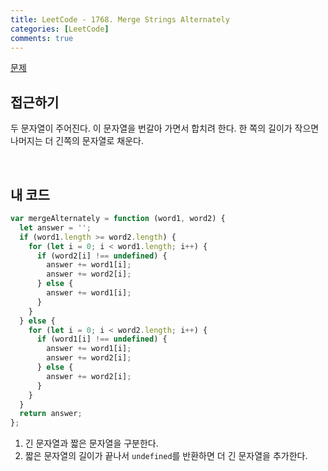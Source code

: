 ```yaml
---
title: LeetCode - 1768. Merge Strings Alternately
categories: [LeetCode]
comments: true
---
```


[문제](https://leetcode.com/problems/merge-strings-alternately/)

## 접근하기

두 문자열이 주어진다. 이 문자열을 번갈아 가면서 합치려 한다. 한 쪽의 길이가 작으면 나머지는 더 긴쪽의 문자열로 채운다.

<br>

## 내 코드

```js
var mergeAlternately = function (word1, word2) {
  let answer = '';
  if (word1.length >= word2.length) {
    for (let i = 0; i < word1.length; i++) {
      if (word2[i] !== undefined) {
        answer += word1[i];
        answer += word2[i];
      } else {
        answer += word1[i];
      }
    }
  } else {
    for (let i = 0; i < word2.length; i++) {
      if (word1[i] !== undefined) {
        answer += word1[i];
        answer += word2[i];
      } else {
        answer += word2[i];
      }
    }
  }
  return answer;
};
```

1. 긴 문자열과 짧은 문자열을 구분한다.
2. 짧은 문자열의 길이가 끝나서 `undefined`를 반환하면 더 긴 문자열을 추가한다.
